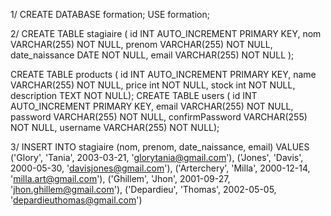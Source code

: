 1/
CREATE DATABASE formation;
USE formation;

2/
CREATE TABLE stagiaire (
    id INT AUTO_INCREMENT PRIMARY KEY,
    nom VARCHAR(255) NOT NULL,
    prenom VARCHAR(255) NOT NULL,
    date_naissance DATE NOT NULL,
    email VARCHAR(255) NOT NULL
);

CREATE TABLE products ( id INT AUTO_INCREMENT PRIMARY KEY, name VARCHAR(255) NOT NULL, price int NOT NULL, stock int NOT NULL, description TEXT NOT NULL);
CREATE TABLE users ( id INT AUTO_INCREMENT PRIMARY KEY, email VARCHAR(255) NOT NULL, password VARCHAR(255) NOT NULL, confirmPassword VARCHAR(255) NOT NULL, username VARCHAR(255) NOT NULL);

3/
INSERT INTO stagiaire (nom, prenom, date_naissance, email)
VALUES 
('Glory', 'Tania', 2003-03-21, 'glorytania@gmail.com'),
('Jones', 'Davis', 2000-05-30, 'davisjones@gmail.com'),
('Arterchery', 'Milla', 2000-12-14, 'milla.art@gmail.com'),
('Ghillem', 'Jhon', 2001-09-27, 'jhon.ghillem@gmail.com'),
('Depardieu', 'Thomas', 2002-05-05, 'depardieuthomas@gmail.com')